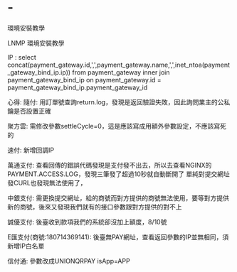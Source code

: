 # -
環境安裝教學

LNMP 環境安裝教學

IP : select concat(payment_gateway.id,',',payment_gateway.name,',',inet_ntoa(payment_gateway_bind_ip.ip)) from payment_gateway inner join payment_gateway_bind_ip on payment_gateway.id = payment_gateway_bind_ip.payment_gateway_id

心得:
隨付:
用訂單號查詢return.log，發現是返回驗證失敗，因此詢問業主的公私鑰是否設置正確

聚方雲:
需修改參數settleCycle=0，這是應該寫成用額外參數設定，不應該寫死的

速付:
新增回調IP

萬通支付:
查看回傳的錯誤代碼發現是支付發不出去，所以去查看NGINX的PAYMENT.ACCESS.LOG，發現三筆發了超過10秒就自動斷開了
單純對提交網址發CURL也發現無法使用了，

中銀支付:
需更換提交網址，給的商號而對方提供的商號無法使用，要等對方提供新的商號，後來又發現我們就有的接口參數跟對方提供的對不上

誠優支付:
後臺收到款項我們的系統卻沒加上額度，8/10號

E匯支付(商號:180714369141):
後臺無PAY網址，查看返回參數的IP並無相同，須新增IP白名單

信付通:
參數改成UNIONQRPAY isApp=APP
